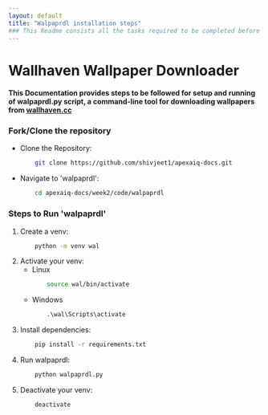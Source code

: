 ```yaml
---
layout: default
title: "Walpaprdl installation steps"
### This Readme consists all the tasks required to be completed before the end of [WEEK3]
---
```


# Wallhaven Wallpaper Downloader

#### This Documentation provides steps to be followed for setup and running of walpaprdl.py script, a command-line tool for downloading wallpapers from [wallhaven.cc](wallhaven.cc)

### Fork/Clone the repository

- Clone the Repository:
    ```bash
        git clone https://github.com/shivjeet1/apexaiq-docs.git
- Navigate to 'walpaprdl':
    ```bash
        cd apexaiq-docs/week2/code/walpaprdl

### Steps to Run 'walpaprdl'

1. Create a venv:
    ```bash
        python -m venv wal 

2. Activate your venv:
    - Linux
        ```bash
            source wal/bin/activate
    - Windows
        ```cmd
            .\wal\Scripts\activate

3. Install dependencies:
    ```bash
        pip install -r requirements.txt

4. Run walpaprdl:
    ```bash
        python walpaprdl.py 

5. Deactivate your venv:
    ```bash
        deactivate 


